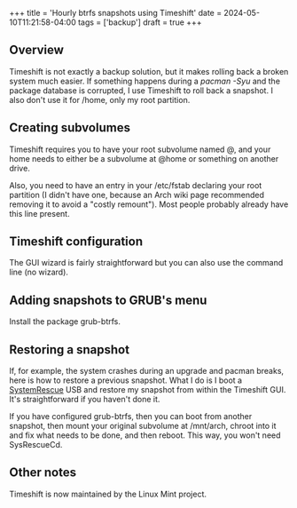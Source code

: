 +++
title = 'Hourly btrfs snapshots using Timeshift'
date = 2024-05-10T11:21:58-04:00
tags = ['backup']
draft = true
+++

## Overview
Timeshift is not exactly a backup solution, but it makes rolling back a broken system much easier. If something happens during a *pacman -Syu* and the package database is corrupted, I use Timeshift to roll back a snapshot. I also don't use it for /home, only my root partition.
## Creating subvolumes
Timeshift requires you to have your root subvolume named @, and your home needs to either be a subvolume at @home or something on another drive.

Also, you need to have an entry in your /etc/fstab declaring your root partition (I didn't have one, because an Arch wiki page recommended removing it to avoid a "costly remount"). Most people probably already have this line present.

## Timeshift configuration

The GUI wizard is fairly straightforward but you can also use the command line (no wizard).

## Adding snapshots to GRUB's menu
Install the package grub-btrfs.

## Restoring a snapshot
If, for example, the system crashes during an upgrade and pacman breaks, here is how to restore a previous snapshot. What I do is I boot a [SystemRescue](https://www.system-rescue.org) USB and restore my snapshot from within the Timeshift GUI. It's straightforward if you haven't done it.

If you have configured grub-btrfs, then you can boot from another snapshot, then mount your original subvolume at /mnt/arch, chroot into it and fix what needs to be done, and then reboot. This way, you won't need SysRescueCd.

## Other notes
Timeshift is now maintained by the Linux Mint project.

